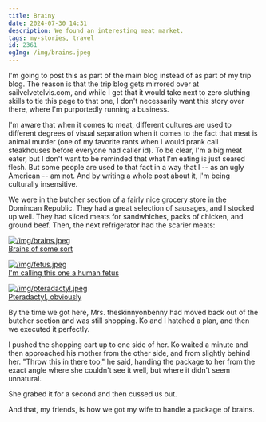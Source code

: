 ```yaml
---
title: Brainy
date: 2024-07-30 14:31
description: We found an interesting meat market.
tags: my-stories, travel
id: 2361
ogImg: /img/brains.jpeg
---
```


I'm going to post this as part of the main blog instead of as part of my trip blog.  The reason is that the trip blog gets mirrored over at sailvelvetelvis.com, and while I get that it would take next to zero sluthing skills to tie this page to that one, I don't necessarily want this story over there, where I'm purportedly running a business.

I'm aware that when it comes to meat, different cultures are used to different degrees of visual separation when it comes to the fact that meat is animal murder (one of my favorite rants when I would prank call steakhouses before everyone had caller id).  To be clear, I'm a big meat eater, but I don't want to be reminded that what I'm eating is just seared flesh.  But some people are used to that fact in a way that I -- as an ugly American -- am not.  And by writing a whole post about it, I'm being culturally insensitive.

We were in the butcher section of a fairly nice grocery store in the Domincan Republic.  They had a great selection of sausages, and I stocked up well.  They had sliced meats for sandwhiches, packs of chicken, and ground beef.  Then, the next refrigerator had the scarier meats:

<a class="lightview centered" href="/img/brains.jpeg" data-lightview-caption="Brains of some sort" data-lightview-group="group1"><img src="/img/brains.jpeg" alt="/img/brains.jpeg" style="max-width: 650px;"><br><span class="caption">Brains of some sort</span></a>

<a class="lightview centered" href="/img/fetus.jpeg" data-lightview-caption="I'm calling this one a human fetus" data-lightview-group="group1"><img src="/img/fetus.jpeg" alt="/img/fetus.jpeg" style="max-width: 650px;"><br><span class="caption">I'm calling this one a human fetus</span></a>

<a class="lightview centered" href="/img/pteradactyl.jpeg" data-lightview-caption="Pteradactyl, obviously" data-lightview-group="group1"><img src="/img/pteradactyl.jpeg" alt="/img/pteradactyl.jpeg" style="max-width: 650px;"><br><span class="caption">Pteradactyl, obviously</span></a>


By the time we got here, Mrs. theskinnyonbenny had moved back out of the butcher section and was still shopping.  Ko and I hatched a plan, and then we executed it perfectly.

I pushed the shopping cart up to one side of her.  Ko waited a minute and then approached his mother from the other side, and from slightly behind her.  "Throw this in there too," he said, handing the package to her from the exact angle where she couldn't see it well, but where it didn't seem unnatural.

She grabed it for a second and then cussed us out.

And that, my friends, is how we got my wife to handle a package of brains.


